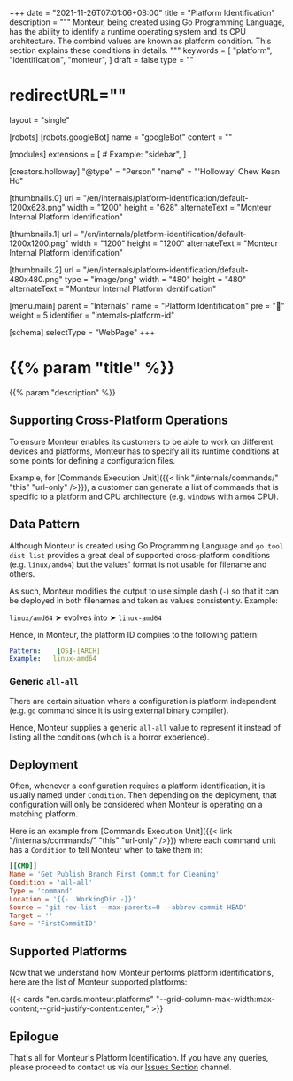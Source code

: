 +++
date = "2021-11-26T07:01:06+08:00"
title = "Platform Identification"
description = """
Monteur, being created using Go Programming Language, has the ability to
identify a runtime operating system and its CPU architecture. The combind values
are known as platform condition. This section explains these conditions in
details.
"""
keywords = [
	"platform",
	"identification",
	"monteur",
]
draft = false
type = ""
# redirectURL=""
layout = "single"


[robots]
[robots.googleBot]
name = "googleBot"
content = ""


[modules]
extensions = [
	# Example: "sidebar",
]


[creators.holloway]
"@type" = "Person"
"name" = "'Holloway' Chew Kean Ho"


[thumbnails.0]
url = "/en/internals/platform-identification/default-1200x628.png"
width = "1200"
height = "628"
alternateText = "Monteur Internal Platform Identification"

[thumbnails.1]
url = "/en/internals/platform-identification/default-1200x1200.png"
width = "1200"
height = "1200"
alternateText = "Monteur Internal Platform Identification"

[thumbnails.2]
url = "/en/internals/platform-identification/default-480x480.png"
type = "image/png"
width = "480"
height = "480"
alternateText = "Monteur Internal Platform Identification"


[menu.main]
parent = "Internals"
name = "Platform Identification"
pre = "🧿"
weight = 5
identifier = "internals-platform-id"


[schema]
selectType = "WebPage"
+++

# {{% param "title" %}}
{{% param "description" %}}




## Supporting Cross-Platform Operations
To ensure Monteur enables its customers to be able to work on different devices
and platforms, Monteur has to specify all its runtime conditions at some points
for defining a configuration files.

Example, for [Commands Execution Unit]({{< link "/internals/commands/" "this"
"url-only" />}}), a customer can generate a list of commands that is specific
to a platform and CPU architecture (e.g. `windows` with `arm64` CPU).




## Data Pattern
Although Monteur is created using Go Programming Language and
`go tool dist list` provides a great deal of supported cross-platform
conditions (e.g. `linux/amd64`) but the values' format is not usable for
filename and others.

As such, Monteur modifies the output to use simple dash (`-`) so that it can
be deployed in both filenames and taken as values consistently. Example:

`linux/amd64` ➤ evolves into ➤ `linux-amd64`

Hence, in Monteur, the platform ID complies to the following pattern:

```yaml {linenos=table,hl_lines=[],linenostart=1}
Pattern:    [OS]-[ARCH]
Example:   linux-amd64
```



### Generic `all-all`
There are certain situation where a configuration is platform independent (e.g.
`go` command since it is using external binary compiler).

Hence, Monteur supplies a generic `all-all` value to represent it instead of
listing all the conditions (which is a horror experience).




## Deployment
Often, whenever a configuration requires a platform identification, it is
usually named under `Condition`. Then depending on the deployment, that
configuration will only be considered when Monteur is operating on a matching
platform.

Here is an example from [Commands Execution Unit]({{< link
"/internals/commands/" "this" "url-only" />}}) where each command unit has a
`Condition` to tell Monteur when to take them in:

```toml {linenos=table,hl_lines=[3],linenostart=1}
[[CMD]]
Name = 'Get Publish Branch First Commit for Cleaning'
Condition = 'all-all'
Type = 'command'
Location = '{{- .WorkingDir -}}'
Source = 'git rev-list --max-parents=0 --abbrev-commit HEAD'
Target = ''
Save = 'FirstCommitID'
```




## Supported Platforms
Now that we understand how Monteur performs platform identifications, here are
the list of Monteur supported platforms:

{{< cards "en.cards.monteur.platforms"
	"--grid-column-max-width:max-content;--grid-justify-content:center;" >}}




## Epilogue
That's all for Monteur's Platform Identification. If you have any queries,
please proceed to contact us via our
[Issues Section](https://gitlab.com/zoralab/monteur/-/issues) channel.
